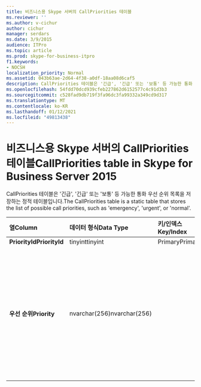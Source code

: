 ```yaml
---
title: 비즈니스용 Skype 서버의 CallPriorities 테이블
ms.reviewer: ''
ms.author: v-cichur
author: cichur
manager: serdars
ms.date: 3/9/2015
audience: ITPro
ms.topic: article
ms.prod: skype-for-business-itpro
f1.keywords:
- NOCSH
localization_priority: Normal
ms.assetid: 043b63ae-2d64-4f38-a0df-18aa08d6caf5
description: CallPriorities 테이블은 '긴급', '긴급' 또는 '보통' 등 가능한 통화 우선 순위 목록을 저장하는 정적 테이블입니다.
ms.openlocfilehash: 54fdd70dcd939cfeb227862d6152577c4c91d3b3
ms.sourcegitcommit: c528fad9db719f3fa96dc3fa99332a349cd9d317
ms.translationtype: MT
ms.contentlocale: ko-KR
ms.lasthandoff: 01/12/2021
ms.locfileid: "49813438"
---
```

# <a name="callpriorities-table-in-skype-for-business-server-2015"></a><span data-ttu-id="6e45c-103">비즈니스용 Skype 서버의 CallPriorities 테이블</span><span class="sxs-lookup"><span data-stu-id="6e45c-103">CallPriorities table in Skype for Business Server 2015</span></span>
 
<span data-ttu-id="6e45c-104">CallPriorities 테이블은 '긴급', '긴급' 또는 '보통' 등 가능한 통화 우선 순위 목록을 저장하는 정적 테이블입니다.</span><span class="sxs-lookup"><span data-stu-id="6e45c-104">The CallPriorities table is a static table that stores the list of possible call priorities, such as 'emergency', 'urgent', or 'normal'.</span></span>
  
|<span data-ttu-id="6e45c-105">**열**</span><span class="sxs-lookup"><span data-stu-id="6e45c-105">**Column**</span></span>|<span data-ttu-id="6e45c-106">**데이터 형식**</span><span class="sxs-lookup"><span data-stu-id="6e45c-106">**Data Type**</span></span>|<span data-ttu-id="6e45c-107">**키/인덱스**</span><span class="sxs-lookup"><span data-stu-id="6e45c-107">**Key/Index**</span></span>|<span data-ttu-id="6e45c-108">**세부 정보**</span><span class="sxs-lookup"><span data-stu-id="6e45c-108">**Details**</span></span>|
|:-----|:-----|:-----|:-----|
|<span data-ttu-id="6e45c-109">**PriorityId**</span><span class="sxs-lookup"><span data-stu-id="6e45c-109">**PriorityId**</span></span> <br/> |<span data-ttu-id="6e45c-110">tinyint</span><span class="sxs-lookup"><span data-stu-id="6e45c-110">tinyint</span></span>  <br/> |<span data-ttu-id="6e45c-111">Primary</span><span class="sxs-lookup"><span data-stu-id="6e45c-111">Primary</span></span>  <br/> ||
|<span data-ttu-id="6e45c-112">**우선 순위**</span><span class="sxs-lookup"><span data-stu-id="6e45c-112">**Priority**</span></span> <br/> |<span data-ttu-id="6e45c-113">nvarchar(256)</span><span class="sxs-lookup"><span data-stu-id="6e45c-113">nvarchar(256)</span></span>  <br/> || <span data-ttu-id="6e45c-114">허용되는 값</span><span class="sxs-lookup"><span data-stu-id="6e45c-114">Allowed values:</span></span> <br/>  <span data-ttu-id="6e45c-115">0 - 알 수 없음</span><span class="sxs-lookup"><span data-stu-id="6e45c-115">0 - Unknown</span></span> <br/>  <span data-ttu-id="6e45c-116">1 - 긴급이 아닌 경우</span><span class="sxs-lookup"><span data-stu-id="6e45c-116">1 - Non-Urgent</span></span> <br/>  <span data-ttu-id="6e45c-117">2 - 보통</span><span class="sxs-lookup"><span data-stu-id="6e45c-117">2 - Normal</span></span> <br/>  <span data-ttu-id="6e45c-118">3 - 긴급</span><span class="sxs-lookup"><span data-stu-id="6e45c-118">3 - Urgent</span></span> <br/>  <span data-ttu-id="6e45c-119">4 - 응급</span><span class="sxs-lookup"><span data-stu-id="6e45c-119">4 - Emergency</span></span> <br/> |
   

